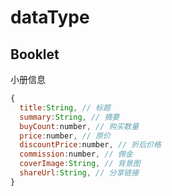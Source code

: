 # dataType

## Booklet

小册信息

```js
{
  title:String, // 标题
  summary:String, // 摘要
  buyCount:number, // 购买数量
  price:number, // 原价
  discountPrice:number, // 折后价格
  commission:number, // 佣金
  coverImage:String, // 背景图
  shareUrl:String, // 分享链接
}
```
